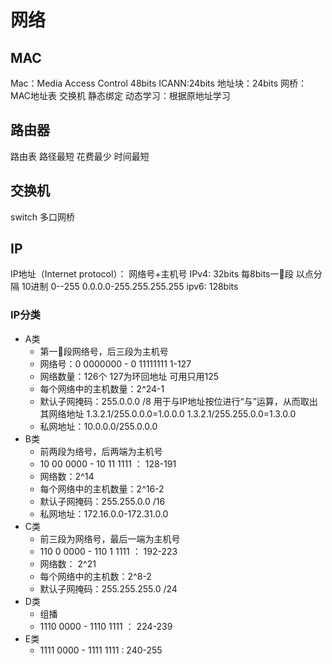 # 网络
## MAC
Mac：Media Access Control
48bits  ICANN:24bits 地址块：24bits
网桥：MAC地址表 交换机
  静态绑定
  动态学习：根据原地址学习

## 路由器 
路由表 
路径最短
花费最少
时间最短  

## 交换机
switch 多口网桥

## IP
IP地址（Internet protocol）： 网络号+主机号
IPv4: 32bits 每8bits一段 以点分隔
10进制 0--255 0.0.0.0-255.255.255.255
ipv6: 128bits

### IP分类
- A类
  - 第一段网络号，后三段为主机号
  - 网络号：0 0000000 - 0 11111111 1-127
  - 网络数量：126个 127为环回地址 可用只用125
  - 每个网络中的主机数量：2^24-1
  - 默认子网掩码：255.0.0.0 /8 用于与IP地址按位进行“与”运算，从而取出其网络地址  1.3.2.1/255.0.0.0=1.0.0.0 1.3.2.1/255.255.0.0=1.3.0.0
  - 私网地址：10.0.0.0/255.0.0.0
- B类
  - 前两段为络号，后两端为主机号
  - 10 00 0000 - 10 11 1111 ： 128-191
  - 网络数：2^14 
  - 每个网络中的主机数量：2^16-2
  - 默认子网掩码：255.255.0.0 /16
  - 私网地址：172.16.0.0-172.31.0.0
- C类
  - 前三段为网络号，最后一端为主机号
  - 110 0 0000 - 110 1 1111 ： 192-223
  - 网络数： 2^21
  - 每个网络中的主机数：2^8-2
  - 默认子网掩码：255.255.255.0  /24
- D类
  - 组播
  - 1110 0000 - 1110 1111 ： 224-239
- E类
  - 1111 0000 - 1111 1111 : 240-255
